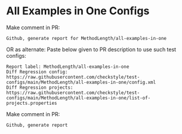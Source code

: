 # All Examples in One Configs
Make comment in PR:
```
Github, generate report for MethodLength/all-examples-in-one
```
OR as alternate:
Paste below given to PR description to use such test configs:
```
Report label: MethodLength/all-examples-in-one
Diff Regression config: https://raw.githubusercontent.com/checkstyle/test-configs/main/MethodLength/all-examples-in-one/config.xml
Diff Regression projects: https://raw.githubusercontent.com/checkstyle/test-configs/main/MethodLength/all-examples-in-one/list-of-projects.properties
```
Make comment in PR:
```
Github, generate report
```
